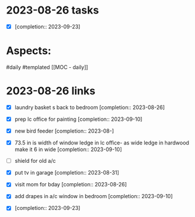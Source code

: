 
# 2023-08-26 tasks

- [x]   [completion:: 2023-09-23]

# Aspects:
#daily #templated
[[MOC - daily]]

# 2023-08-26 links
- [x] laundry basket s back to bedroom  [completion:: 2023-08-26]
- [x] prep lc office for painting  [completion:: 2023-09-10]
- [x] new bird feeder  [completion:: 2023-08-]
- [x] 73.5 in is width of window ledge in lc office- as wide ledge in hardwood make it 6 in wide  [completion:: 2023-09-10]
- [ ] shield for old a/c

- [x] put tv in garage  [completion:: 2023-08-31]

- [x] visit mom for bday  [completion:: 2023-08-26] 
- [x] add drapes in a/c window in bedroom  [completion:: 2023-09-10]
- [x]   [completion:: 2023-09-23]



